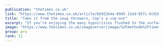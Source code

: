 ```yaml
---
publication: "thetimes.co.uk"
link: "https://www.thetimes.co.uk/article/bb922b4e-69d5-11ed-85fc-6c020d5ba0b7"
title: "Take it from the soup throwers, Cop’s a cop-out"
excerpt: "If you’re enjoying the many hypocrisies flushed to the surface by the World Cup in Qatar, then allow me to go one better. Next year’s United Nations Climate Ch"
image: "https://www.thetimes.co.uk/imageserver/image/%2Fmethode%2Ftimes%2Fprod%2Fweb%2Fbin%2Ffe60c3b8-69d5-11ed-85fc-6c020d5ba0b7.jpg?crop=1500%2C844%2C0%2C78&resize=1200"
group: pro
rank: 11
---
```

